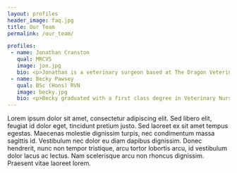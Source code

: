 ```yaml
---
layout: profiles
header_image: faq.jpg
title: Our Team
permalink: /our_team/

profiles:
 - name: Jonathan Cranston
   qual: MRCVS
   image: jon.jpg
   bio: <p>Jonathan is a veterinary surgeon based at The Dragon Veterinary Centre in Cheltenham. He is working with HAIFU Medical Technology in China to bring this innovative technology to the veterinary profession. HAIFU Medical Technology is a world leader in pioneering focused ultrasound in the human field. They are currently working in collaboration with Oxford University and other renowned institutions across the world. </p> <p>Jonathan graduated from the Royal Veterinary College in 2006 having gained a distinction for his research into focused ultrasound. In 2008 he was awarded a PetPlan® grant to further research this field. In 2015 he established a partnership with HAIFU Medical Technology to bring this machine, the very first of its kind in the world, to the veterinary market.</p>
 - name: Becky Pawsey 
   qual: BSc (Hons) RVN
   image: becky.jpg
   bio: <p>Becky graduated with a first class degree in Veterinary Nursing Science and has since enjoyed a range of nursing roles as a registered veterinary nurse.  During seven years in practice, she has developed an interest in orthopaedics and pet mobility nurse clinics.  Where mobility is impaired by injury, surgery or old age, Becky finds satisfaction in working with pet owners to make positive changes to their pet's well being.  The underpinning motivation throughout Becky's career has been patient welfare and maximising quality of life wherever she is able to make a difference.</p>
---
```


Lorem ipsum dolor sit amet, consectetur adipiscing elit. Sed libero elit, feugiat id dolor eget, tincidunt pretium justo. Sed laoreet ex sit amet tempus egestas. Maecenas molestie dignissim turpis, nec condimentum massa sagittis id. Vestibulum nec dolor eu diam dapibus dignissim. Donec hendrerit, nunc non tempor tristique, arcu tortor lobortis arcu, id vestibulum dolor lacus ac lectus. Nam scelerisque arcu non rhoncus dignissim. Praesent vitae laoreet lorem.